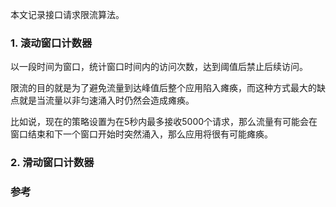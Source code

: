 本文记录接口请求限流算法。

### 1. 滚动窗口计数器

以一段时间为窗口，统计窗口时间内的访问次数，达到阈值后禁止后续访问。

限流的目的就是为了避免流量到达峰值后整个应用陷入瘫痪，而这种方式最大的缺点就是当流量以非匀速涌入时仍然会造成瘫痪。

比如说，现在的策略设置为在5秒内最多接收5000个请求，那么流量有可能会在窗口结束和下一个窗口开始时突然涌入，那么应用将很有可能瘫痪。

### 2. 滑动窗口计数器



### 参考

